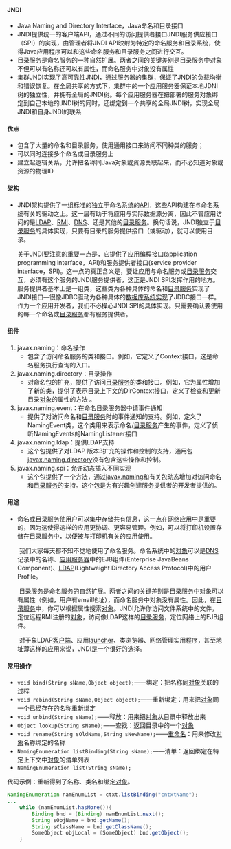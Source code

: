 #### JNDI

* Java Naming and Directory Interface，Java命名和目录接口
* JNDI提供统一的客户端API，通过不同的访问提供者接口JNDI服务供应接口（SPI）的实现，由管理者将JNDI API映射为特定的命名服务和目录系统，使得Java应用程序可以和这些命名服务和目录服务之间进行交互。
* 目录服务是命名服务的一种自然扩展。两者之间的关键差别是目录服务中对象不但可以有名称还可以有属性，而命名服务中对象没有属性
* 集群JNDI实现了高可靠性JNDI，通过服务器的集群，保证了JNDI的负载均衡和错误恢复。在全局共享的方式下，集群中的一个应用服务器保证本地JDNI树的独立性，并拥有全局的JNDI树。每个应用服务器在把部署的服务对象绑定到自己本地的JNDI树的同时，还绑定到一个共享的全局JNDI树，实现全局JNDI和自身JNDI的联系

#### 优点

* 包含了大量的命名和目录服务，使用通用接口来访问不同种类的服务；
* 可以同时连接多个命名或目录服务上
* 建立起逻辑关系，允许把名称同Java对象或资源关联起来，而不必知道对象或资源的物理ID

#### 架构

* JNDI架构提供了一组标准的独立于命名系统的[API](https://baike.baidu.com/item/API)，这些API构建在与命名系统有关的驱动之上。这一层有助于将应用与实际数据源分离，因此不管应用访问的是[LDAP](https://baike.baidu.com/item/LDAP)、[RMI](https://baike.baidu.com/item/RMI)、[DNS](https://baike.baidu.com/item/DNS)、还是其他的[目录服务](https://baike.baidu.com/item/%E7%9B%AE%E5%BD%95%E6%9C%8D%E5%8A%A1)。换句话说，JNDI独立于[目录服务](https://baike.baidu.com/item/%E7%9B%AE%E5%BD%95%E6%9C%8D%E5%8A%A1)的具体实现，只要有目录的服务提供接口（或驱动），就可以使用目录。

  关于JNDI要注意的重要一点是，它提供了应用[编程接口](https://baike.baidu.com/item/%E7%BC%96%E7%A8%8B%E6%8E%A5%E5%8F%A3)(application programming interface，API)和服务提供者接口(service provider interface，SPI)。这一点的真正含义是，要让应用与命名服务或[目录服务](https://baike.baidu.com/item/%E7%9B%AE%E5%BD%95%E6%9C%8D%E5%8A%A1)交互，必须有这个服务的JNDI服务提供者，这正是JNDI SPI发挥作用的地方。服务提供者基本上是一组类，这些类为各种具体的命名和[目录服务](https://baike.baidu.com/item/%E7%9B%AE%E5%BD%95%E6%9C%8D%E5%8A%A1)实现了JNDI接口—很像JDBC驱动为各种具体的[数据库系统实现](https://baike.baidu.com/item/%E6%95%B0%E6%8D%AE%E5%BA%93%E7%B3%BB%E7%BB%9F%E5%AE%9E%E7%8E%B0)了JDBC接口一样。作为一个应用开发者，我们不必操心JNDI SPI的具体实现。只需要确认要使用的每一个命名或[目录服务](https://baike.baidu.com/item/%E7%9B%AE%E5%BD%95%E6%9C%8D%E5%8A%A1)都有服务提供者。

#### 组件

1. javax.naming：命名操作
   * 包含了访问命名服务的类和接口。例如，它定义了Context接口，这是命名服务执行查询的入口。 
2. javax.naming.directory：目录操作
   * 对命名包的扩充，提供了访问[目录服务](https://baike.baidu.com/item/%E7%9B%AE%E5%BD%95%E6%9C%8D%E5%8A%A1)的类和接口。例如，它为属性增加了新的类，提供了表示目录上下文的DirContext接口，定义了检查和更新目录[对象](https://baike.baidu.com/item/%E5%AF%B9%E8%B1%A1)的属性的方法 。
3. javax.naming.event：在命名目录服务器中请事件通知
   * 提供了对访问命名和[目录服务](https://baike.baidu.com/item/%E7%9B%AE%E5%BD%95%E6%9C%8D%E5%8A%A1)时的事件通知的支持。例如，定义了NamingEvent类，这个类用来表示命名/[目录服务](https://baike.baidu.com/item/%E7%9B%AE%E5%BD%95%E6%9C%8D%E5%8A%A1)产生的事件，定义了侦听NamingEvents的NamingListener接口 
4. javax.naming.ldap：提供LDAP支持
   * 这个包提供了对LDAP 版本3扩充的操作和控制的支持，通用包[javax.naming.directory](https://baike.baidu.com/item/javax.naming.directory)没有包含这些操作和控制。 
5. javax.naming.spi：允许动态插入不同实现
   * 这个包提供了一个方法，通过[javax.naming](https://baike.baidu.com/item/javax.naming)和有关包动态增加对访问命名和[目录服务](https://baike.baidu.com/item/%E7%9B%AE%E5%BD%95%E6%9C%8D%E5%8A%A1)的支持。这个包是为有兴趣创建服务提供者的开发者提供的。 

#### 用途

* 命名或[目录服务](https://baike.baidu.com/item/%E7%9B%AE%E5%BD%95%E6%9C%8D%E5%8A%A1)使用户可以[集中存储](https://baike.baidu.com/item/%E9%9B%86%E4%B8%AD%E5%AD%98%E5%82%A8)共有信息，这一点在网络应用中是重要的，因为这使得这样的应用更协调、更容易管理。例如，可以将打印机设置存储在[目录服务](https://baike.baidu.com/item/%E7%9B%AE%E5%BD%95%E6%9C%8D%E5%8A%A1)中，以便被与打印机有关的应用使用。

  ​	我们大家每天都不知不觉地使用了命名服务。命名系统中的[对象](https://baike.baidu.com/item/%E5%AF%B9%E8%B1%A1)可以是[DNS](https://baike.baidu.com/item/DNS)记录中的名称、[应用服务器](https://baike.baidu.com/item/%E5%BA%94%E7%94%A8%E6%9C%8D%E5%8A%A1%E5%99%A8)中的EJB组件(Enterprise JavaBeans Component)、[LDAP](https://baike.baidu.com/item/LDAP)(Lightweight Directory Access Protocol)中的用户Profile。

  ​	[目录服务](https://baike.baidu.com/item/%E7%9B%AE%E5%BD%95%E6%9C%8D%E5%8A%A1)是命名服务的自然扩展。两者之间的关键差别是[目录服务](https://baike.baidu.com/item/%E7%9B%AE%E5%BD%95%E6%9C%8D%E5%8A%A1)中[对象](https://baike.baidu.com/item/%E5%AF%B9%E8%B1%A1)可以有属性（例如，用户有email地址），而命名服务中对象没有属性。因此，在[目录服务](https://baike.baidu.com/item/%E7%9B%AE%E5%BD%95%E6%9C%8D%E5%8A%A1)中，你可以根据属性搜索[对象](https://baike.baidu.com/item/%E5%AF%B9%E8%B1%A1)。JNDI允许你访问文件系统中的文件，定位远程RMI注册的[对象](https://baike.baidu.com/item/%E5%AF%B9%E8%B1%A1)，访问像LDAP这样的[目录服务](https://baike.baidu.com/item/%E7%9B%AE%E5%BD%95%E6%9C%8D%E5%8A%A1)，定位网络上的EJB组件。

  ​	对于象LDAP[客户端](https://baike.baidu.com/item/%E5%AE%A2%E6%88%B7%E7%AB%AF)、应用[launcher](https://baike.baidu.com/item/launcher)、类浏览器、网络管理实用程序，甚至地址薄这样的应用来说，JNDI是一个很好的选择。

#### 常用操作

* `void bind(String sName,Object object);`――绑定：把名称同[对象](https://baike.baidu.com/item/%E5%AF%B9%E8%B1%A1)关联的过程
* `void rebind(String sName,Object object);`――重新绑定：用来把[对象](https://baike.baidu.com/item/%E5%AF%B9%E8%B1%A1)同一个已经存在的名称重新绑定
* `void unbind(String sName);`――释放：用来把[对象](https://baike.baidu.com/item/%E5%AF%B9%E8%B1%A1)从目录中释放出来
* `Object lookup(String sName);`――查找：返回目录中的一个[对象](https://baike.baidu.com/item/%E5%AF%B9%E8%B1%A1)
* `void rename(String sOldName,String sNewName);`――[重命名](https://baike.baidu.com/item/%E9%87%8D%E5%91%BD%E5%90%8D)：用来修改[对象](https://baike.baidu.com/item/%E5%AF%B9%E8%B1%A1)名称绑定的名称
* `NamingEnumeration listBinding(String sName);`――清单：返回绑定在特定上下文中[对象](https://baike.baidu.com/item/%E5%AF%B9%E8%B1%A1)的清单列表
* `NamingEnumeration list(String sName);`

代码示例：重新得到了名称、类名和绑定[对象](https://baike.baidu.com/item/%E5%AF%B9%E8%B1%A1)。 

```java
NamingEnumeration namEnumList = ctxt.listBinding("cntxtName");
...
    while (namEnumList.hasMore()){
        Binding bnd = (Binding) namEnumList.next();
        String sObjName = bnd.getName();
        String sClassName = bnd.getClassName();
        SomeObject objLocal = (SomeObject) bnd.getObject();
    }
```

